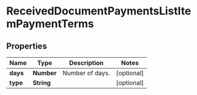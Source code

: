 # ReceivedDocumentPaymentsListItemPaymentTerms

## Properties

Name | Type | Description | Notes
------------ | ------------- | ------------- | -------------
**days** | **Number** | Number of days. | [optional] 
**type** | **String** |  | [optional] 


